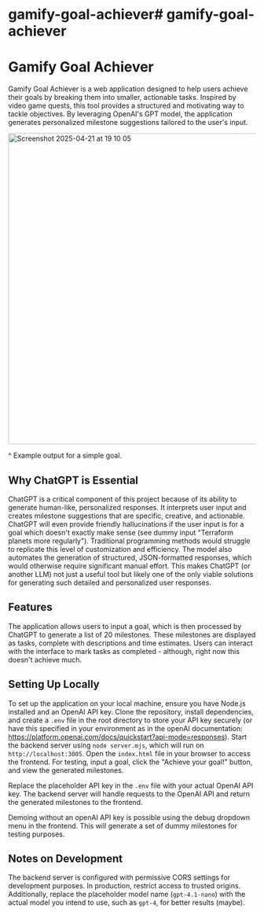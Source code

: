 # gamify-goal-achiever# gamify-goal-achiever

# Gamify Goal Achiever

Gamify Goal Achiever is a web application designed to help users achieve their goals by breaking them into smaller, actionable tasks. Inspired by video game quests, this tool provides a structured and motivating way to tackle objectives. By leveraging OpenAI's GPT model, the application generates personalized milestone suggestions tailored to the user's input.

<img width="633" alt="Screenshot 2025-04-21 at 19 10 05" src="https://github.com/user-attachments/assets/9aed096f-ce82-4b65-920d-1e5665292d06" />

^ Example output for a simple goal.

## Why ChatGPT is Essential

ChatGPT is a critical component of this project because of its ability to generate human-like, personalized responses. It interprets user input and creates milestone suggestions that are specific, creative, and actionable. ChatGPT will even provide friendly hallucinations if the user input is for a goal which doesn't exactly make sense (see dummy input "Terraform planets more regularly"). Traditional programming methods would struggle to replicate this level of customization and efficiency. The model also automates the generation of structured, JSON-formatted responses, which would otherwise require significant manual effort. This makes ChatGPT (or another LLM) not just a useful tool but likely one of the only viable solutions for generating such detailed and personalized user responses.

## Features

The application allows users to input a goal, which is then processed by ChatGPT to generate a list of 20 milestones. These milestones are displayed as tasks, complete with descriptions and time estimates. Users can interact with the interface to mark tasks as completed - although, right now this doesn't achieve much. 

## Setting Up Locally

To set up the application on your local machine, ensure you have Node.js installed and an OpenAI API key. Clone the repository, install dependencies, and create a `.env` file in the root directory to store your API key securely (or have this specified in your environment as in the openAI documentation: https://platform.openai.com/docs/quickstart?api-mode=responses). Start the backend server using `node server.mjs`, which will run on `http://localhost:3005`. Open the `index.html` file in your browser to access the frontend. For testing, input a goal, click the "Achieve your goal!" button, and view the generated milestones.

Replace the placeholder API key in the `.env` file with your actual OpenAI API key. The backend server will handle requests to the OpenAI API and return the generated milestones to the frontend.

Demoing without an openAI API key is possible using the debug dropdown menu in the frontend. This will generate a set of dummy milestones for testing purposes.

## Notes on Development

The backend server is configured with permissive CORS settings for development purposes. In production, restrict access to trusted origins. Additionally, replace the placeholder model name (`gpt-4.1-nano`) with the actual model you intend to use, such as `gpt-4`, for better results (maybe).
